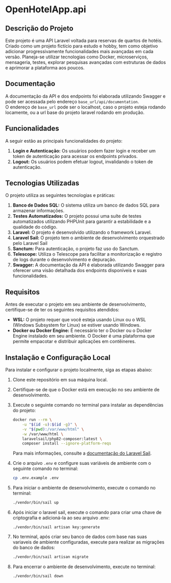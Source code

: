 # OpenHotelApp.api

## Descrição do Projeto

Este projeto é uma API Laravel voltada para reservas de quartos de hotéis. Criado como um projeto fictício para estudo e hobby, tem como objetivo adicionar progressivamente funcionalidades mais avançadas em cada versão. Planeja-se utilizar tecnologias como Docker, microserviços, mensageria, testes, explorar pesquisas avançadas com estruturas de dados e aprimorar a plataforma aos poucos.

## Documentação

A documentação da API e dos endpoints foi elaborada utilizando Swagger e pode ser acessada pelo endereço `base_url/api/documentation`.  
O endereço de `base_url` pode ser o localhost, caso o projeto esteja rodando locamente, ou a url base do projeto laravel rodando em produção.


## Funcionalidades

A seguir estão as principais funcionalidades do projeto:

1. **Login e Autenticação:** Os usuários podem fazer login e receber um token de autenticação para acessar os endpoints privados.
2. **Logout:** Os usuários podem efetuar logout, invalidando o token de autenticação. 

## Tecnologias Utilizadas

O projeto utiliza as seguintes tecnologias e práticas:

1. **Banco de Dados SQL:** O sistema utiliza um banco de dados SQL para armazenar informações.
2. **Testes Automatizados:** O projeto possui uma suíte de testes automatizados utilizando PHPUnit para garantir a estabilidade e a qualidade do código.
3. **Laravel:** O projeto é desenvolvido utilizando o framework Laravel.
4. **Laravel Sail:** O projeto tem o ambiente de desenvolvimento orquestrado pelo Laravel Sail
4. **Sanctum:** Para autenticação, o projeto faz uso do Sanctum.
5. **Telescope:** Utiliza o Telescope para facilitar a monitorização e registro de logs durante o desenvolvimento e depuração.
6. **Swagger:** A documentação da API é elaborada utilizando Swagger para oferecer uma visão detalhada dos endpoints disponíveis e suas funcionalidades.


## Requisitos

Antes de executar o projeto em seu ambiente de desenvolvimento, certifique-se de ter os seguintes requisitos atendidos:

- **WSL:** O projeto requer que você esteja usando Linux ou o WSL (Windows Subsystem for Linux) se estiver usando Windows.
- **Docker ou Docker Engine:** É necessário ter o Docker ou o Docker Engine instalado em seu ambiente. O Docker é uma plataforma que permite empacotar e distribuir aplicações em contêineres.

## Instalação e Configuração Local

Para instalar e configurar o projeto localmente, siga as etapas abaixo:

1. Clone este repositório em sua máquina local.

2. Certifique-se de que o Docker está em execução no seu ambiente de desenvolvimento.

3. Execute o seguinte comando no terminal para instalar as dependências do projeto:
     ```bash
     docker run --rm \
         -u "$(id -u):$(id -g)" \
         -v "$(pwd):/var/www/html" \
         -w /var/www/html \
         laravelsail/php82-composer:latest \
         composer install --ignore-platform-reqs
     ```
     Para mais informações, consulte a [documentação do Laravel Sail](link_laravel_sail).

4. Crie o arquivo `.env` e configure suas variáveis de ambiente com o seguinte comando no terminal:
     ```bash
     cp .env.example .env
     ```  
5. Para iniciar o ambiente de desenvolvimento, execute o comando no terminal:
     ```bash
     ./vendor/bin/sail up
     ```  

6. Após iniciar o laravel sail, execute o comando para criar uma chave de criptografia e adicioná-la ao seu arquivo .env:
    ```    
    ./vendor/bin/sail artisan key:generate
    ```

7. No terminal, após criar seu banco de dados com base nas suas variaveis de ambiente configuradas, execute para realizar as migrações do banco de dados:
     ```bash
     ./vendor/bin/sail artisan migrate
     ```

8. Para encerrar o ambiente de desenvolvimento, execute no terminal:
     ```bash
     ./vendor/bin/sail down
     ```  

<!-- ## Recursos Externos

Durante o desenvolvimento do projeto XYZ, foram utilizados os seguintes recursos externos:

- [Biblioteca X](https://exemplo.com/biblioteca-x): Descrição da biblioteca X.
- [API de Pagamento Y](https://exemplo.com/api-pagamento-y): Integração com a API de pagamento Y para processar transações financeiras.
- [Framework Z](https://exemplo.com/framework-z): Utilização do framework Z para agilizar o desenvolvimento. -->

<!-- ## Licença

O projeto XYZ é licenciado sob a Licença MIT. Consulte o arquivo [LICENSE](https://github.com/seu-usuario/projeto-xyz/blob/main/LICENSE) para obter mais informações.    -->
